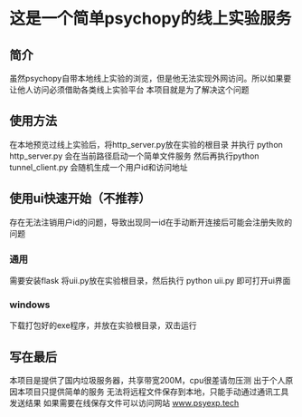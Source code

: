 # 这是一个简单psychopy的线上实验服务
## 简介
虽然psychopy自带本地线上实验的浏览，但是他无法实现外网访问。所以如果要让他人访问必须借助各类线上实验平台
本项目就是为了解决这个问题
## 使用方法
在本地预览过线上实验后，将http_server.py放在实验的根目录
并执行 python http_server.py 会在当前路径启动一个简单文件服务
然后再执行python tunnel_client.py
会随机生成一个用户id和访问地址
## 使用ui快速开始（不推荐）
存在无法注销用户id的问题，导致出现同一id在手动断开连接后可能会注册失败的问题
### 通用 
需要安装flask
将uii.py放在实验根目录，然后执行 python uii.py
即可打开ui界面
### windows
下载打包好的exe程序，并放在实验根目录，双击运行
## 写在最后
本项目是提供了国内垃圾服务器，共享带宽200M，cpu很差请勿压测
出于个人原因本项目只提供简单的服务
无法将远程文件保存到本地，只能手动通过通讯工具发送结果
如果需要在线保存文件可以访问网站
www.psyexp.tech
